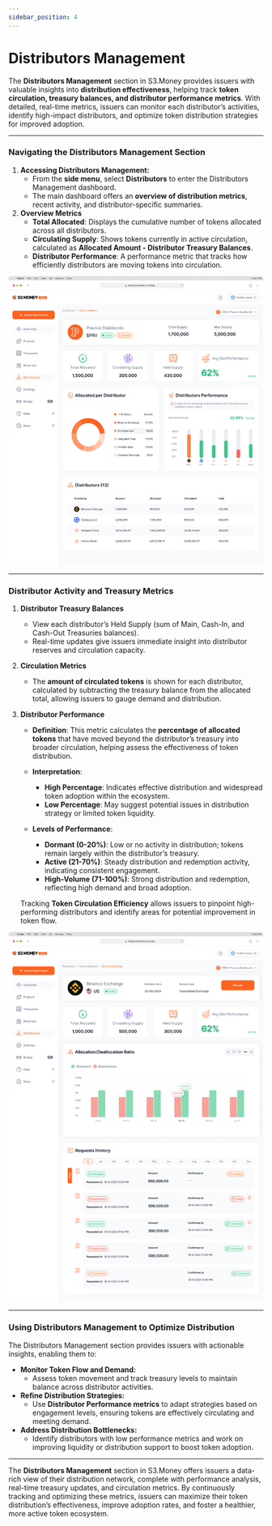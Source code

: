 ```yaml
---
sidebar_position: 4
---
```


# Distributors Management
The **Distributors Management** section in S3.Money provides issuers with valuable insights into **distribution effectiveness**, helping track **token circulation, treasury balances, and distributor performance metrics**. With detailed, real-time metrics, issuers can monitor each distributor’s activities, identify high-impact distributors, and optimize token distribution strategies for improved adoption.

---

### **Navigating the Distributors Management Section**

1. **Accessing Distributors Management:**
    - From the **side menu**, select **Distributors** to enter the Distributors Management dashboard.
    - The main dashboard offers an **overview of distribution metrics**, recent activity, and distributor-specific summaries.
2. **Overview Metrics**
    - **Total Allocated**: Displays the cumulative number of tokens allocated across all distributors.
    - **Circulating Supply**: Shows tokens currently in active circulation, calculated as **Allocated Amount - Distributor Treasury Balances**.
    - **Distributor Performance**: A performance metric that tracks how efficiently distributors are moving tokens into circulation.

![image.png](issuer-imgs/distributors.png)

---

### **Distributor Activity and Treasury Metrics**

1. **Distributor Treasury Balances**
    - View each distributor’s Held Supply (sum of Main, Cash-In, and Cash-Out Treasuries balances).
    - Real-time updates give issuers immediate insight into distributor reserves and circulation capacity.
2. **Circulation Metrics**
    - The **amount of circulated tokens** is shown for each distributor, calculated by subtracting the treasury balance from the allocated total, allowing issuers to gauge demand and distribution.
3. **Distributor Performance**
    - **Definition**: This metric calculates the **percentage of allocated tokens** that have moved beyond the distributor’s treasury into broader circulation, helping assess the effectiveness of token distribution.

    - **Interpretation**:
        - **High Percentage**: Indicates effective distribution and widespread token adoption within the ecosystem.
        - **Low Percentage**: May suggest potential issues in distribution strategy or limited token liquidity.
    - **Levels of Performance**:
        - **Dormant (0-20%)**: Low or no activity in distribution; tokens remain largely within the distributor’s treasury.
        - **Active (21-70%)**: Steady distribution and redemption activity, indicating consistent engagement.
        - **High-Volume (71-100%)**: Strong distribution and redemption, reflecting high demand and broad adoption.
    
    Tracking **Token Circulation Efficiency** allows issuers to pinpoint high-performing distributors and identify areas for potential improvement in token flow.
    

![image.png](issuer-imgs/distributor.png)

---
### **Using Distributors Management to Optimize Distribution**

The Distributors Management section provides issuers with actionable insights, enabling them to:

- **Monitor Token Flow and Demand:**
    - Assess token movement and track treasury levels to maintain balance across distributor activities.
- **Refine Distribution Strategies:**
    - Use **Distributor Performance metrics** to adapt strategies based on engagement levels, ensuring tokens are effectively circulating and meeting demand.
- **Address Distribution Bottlenecks:**
    - Identify distributors with low performance metrics and work on improving liquidity or distribution support to boost token adoption.

---

The **Distributors Management** section in S3.Money offers issuers a data-rich view of their distribution network, complete with performance analysis, real-time treasury updates, and circulation metrics. By continuously tracking and optimizing these metrics, issuers can maximize their token distribution’s effectiveness, improve adoption rates, and foster a healthier, more active token ecosystem.
